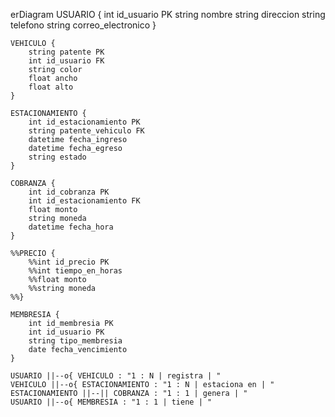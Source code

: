 erDiagram
    USUARIO {
        int id_usuario PK
        string nombre
        string direccion
        string telefono
        string correo_electronico
    }

    VEHICULO {
        string patente PK
        int id_usuario FK
        string color
        float ancho
        float alto
    }

    ESTACIONAMIENTO {
        int id_estacionamiento PK
        string patente_vehiculo FK
        datetime fecha_ingreso
        datetime fecha_egreso
        string estado
    }

    COBRANZA {
        int id_cobranza PK
        int id_estacionamiento FK
        float monto
        string moneda
        datetime fecha_hora
    }

    %%PRECIO {
        %%int id_precio PK
        %%int tiempo_en_horas
        %%float monto
        %%string moneda
    %%}

    MEMBRESIA {
        int id_membresia PK
        int id_usuario PK
        string tipo_membresia
        date fecha_vencimiento
    }

    USUARIO ||--o{ VEHICULO : "1 : N | registra | "
    VEHICULO ||--o{ ESTACIONAMIENTO : "1 : N | estaciona en | "
    ESTACIONAMIENTO ||--|| COBRANZA : "1 : 1 | genera | "
    USUARIO ||--o{ MEMBRESIA : "1 : 1 | tiene | "
